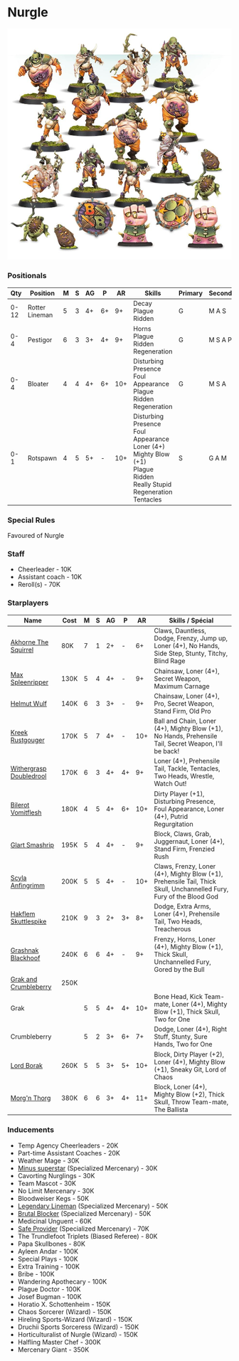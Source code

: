 ﻿# Nurgle

![](../media/teams/BBNurglesRottersTeam01.jpg)

### Positionals
| Qty  | Position            | M | S | AG | P  | AR | Skills                                            | Primary | Secondary | Cost |
| ---- | ------------------- | - | - | -- | -- | -- | ------------------------------------------------- | ------- | --------- | ---- |
| 0-12 | Rotter Lineman      | 5 | 3 | 4+ | 6+ | 9+ | Decay<br>Plague Ridden                            | G       | M A S     | 35K  |
| 0-4  | Pestigor            | 6 | 3 | 3+ | 4+ | 9+ | Horns<br>Plague Ridden<br>Regeneration            | G       | M S A P   | 75K  |
| 0-4  | Bloater             | 4 | 4 | 4+ | 6+ | 10+ | Disturbing Presence<br>Foul Appearance<br>Plague Ridden<br>Regeneration | G       | M S A     | 115K |
| 0-1  | Rotspawn            | 4 | 5 | 5+ | -  | 10+ | Disturbing Presence<br>Foul Appearance<br>Loner (4+)<br>Mighty Blow (+1)<br>Plague Ridden<br>Really Stupid<br>Regeneration<br>Tentacles | S       | G A M     | 140K |

### Special Rules
Favoured of Nurgle

### Staff
* Cheerleader - 10K
* Assistant coach - 10K
* Reroll(s) - 70K

### Starplayers
| Name                          | Cost | M   | S   | AG  | P   | AR  | Skills / Spécial                           |
| ----------------------------- | ---- | --- | --- | --- | --- | --- | ------------------------------------------ |
| [Akhorne The Squirrel](../starplayers/Akhorne_The_Squirrel.md)          | 80K  | 7   | 1   | 2+  | -   | 6+  | Claws, Dauntless, Dodge, Frenzy, Jump up, Loner (4+), No Hands, Side Step, Stunty, Titchy, Blind Rage |
| [Max Spleenripper](../starplayers/Max_Spleenripper.md)              | 130K | 5   | 4   | 4+  | -   | 9+  | Chainsaw, Loner (4+), Secret Weapon, Maximum Carnage |
| [Helmut Wulf](../starplayers/Helmut_Wulf.md)                   | 140K | 6   | 3   | 3+  | -   | 9+  | Chainsaw, Loner (4+), Pro, Secret Weapon, Stand Firm, Old Pro |
| [Kreek Rustgouger](../starplayers/Kreek_Rustgouger.md)              | 170K | 5   | 7   | 4+  | -   | 10+ | Ball and Chain, Loner (4+), Mighty Blow (+1), No Hands, Prehensile Tail, Secret Weapon, I'll be back! |
| [Withergrasp Doubledrool](../starplayers/Withergrasp_Doubledrool.md)       | 170K | 6   | 3   | 4+  | 4+  | 9+  | Loner (4+), Prehensile Tail, Tackle, Tentacles, Two Heads, Wrestle, Watch Out! |
| [Bilerot Vomitflesh](../starplayers/Bilerot_Vomitflesh.md)            | 180K | 4   | 5   | 4+  | 6+  | 10+ | Dirty Player (+1), Disturbing Presence, Foul Appearance, Loner (4+), Putrid Regurgitation |
| [Glart Smashrip](../starplayers/Glart_Smashrip.md)                | 195K | 5   | 4   | 4+  | -   | 9+  | Block, Claws, Grab, Juggernaut, Loner (4+), Stand Firm, Frenzied Rush |
| [Scyla Anfingrimm](../starplayers/Scyla_Anfingrimm.md)              | 200K | 5   | 5   | 4+  | -   | 10+ | Claws, Frenzy, Loner (4+), Mighty Blow (+1), Prehensile Tail, Thick Skull, Unchannelled Fury, Fury of the Blood God |
| [Hakflem Skuttlespike](../starplayers/Hakflem_Skuttlespike.md)          | 210K | 9   | 3   | 2+  | 3+  | 8+  | Dodge, Extra Arms, Loner (4+), Prehensile Tail, Two Heads, Treacherous |
| [Grashnak Blackhoof](../starplayers/Grashnak_Blackhoof.md)            | 240K | 6   | 6   | 4+  | -   | 9+  | Frenzy, Horns, Loner (4+), Mighty Blow (+1), Thick Skull, Unchannelled Fury, Gored by the Bull |
| [Grak and Crumbleberry](../starplayers/Grak_and_Crumbleberry.md)         | 250K |      |     |     |     |     |                                        |
| Grak                          |      | 5   | 5   | 4+  | 4+  | 10+ | Bone Head, Kick Team-mate, Loner (4+), Mighty Blow (+1), Thick Skull, Two for One |
| Crumbleberry                  |      | 5   | 2   | 3+  | 6+  | 7+  | Dodge, Loner (4+), Right Stuff, Stunty, Sure Hands, Two for One |
| [Lord Borak](../starplayers/Lord_Borak.md)                   | 260K | 5   | 5   | 3+  | 5+  | 10+ | Block, Dirty Player (+2), Loner (4+), Mighty Blow (+1), Sneaky Git, Lord of Chaos |
| [Morg'n Thorg](../starplayers/Morg'n_Thorg.md)                 | 380K | 6   | 6   | 3+  | 4+  | 11+ | Block, Loner (4+), Mighty Blow (+2), Thick Skull, Throw Team-mate, The Ballista |

### Inducements
* Temp Agency Cheerleaders - 20K
* Part-time Assistant Coaches - 20K
* Weather Mage - 30K
* [Minus superstar](../starplayers/Minus_superstar.md) (Specialized Mercenary) - 30K
* Cavorting Nurglings - 30K
* Team Mascot - 30K
* No Limit Mercenary - 30K
* Bloodweiser Kegs - 50K
* [Legendary Lineman](../starplayers/Legendary_Lineman.md) (Specialized Mercenary) - 50K
* [Brutal Blocker](../starplayers/Brutal_Blocker.md) (Specialized Mercenary) - 50K
* Medicinal Unguent - 60K
* [Safe Provider](../starplayers/Safe_Provider.md) (Specialized Mercenary) - 70K
* The Trundlefoot Triplets (Biased Referee) - 80K
* Papa Skullbones - 80K
* Ayleen Andar - 100K
* Special Plays - 100K
* Extra Training - 100K
* Bribe - 100K
* Wandering Apothecary - 100K
* Plague Doctor - 100K
* Josef Bugman - 100K
* Horatio X. Schottenheim - 150K
* Chaos Sorcerer (Wizard) - 150K
* Hireling Sports-Wizard (Wizard) - 150K
* Druchii Sports Sorceress (Wizard) - 150K
* Horticulturalist of Nurgle (Wizard) - 150K
* Halfling Master Chef - 300K
* Mercenary Giant - 350K